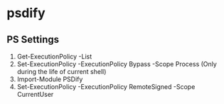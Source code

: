 # psdify

## PS Settings
1. Get-ExecutionPolicy -List
2. Set-ExecutionPolicy -ExecutionPolicy Bypass -Scope Process (Only during the life of current shell)
3. Import-Module PSDify
4. Set-ExecutionPolicy -ExecutionPolicy RemoteSigned -Scope CurrentUser

